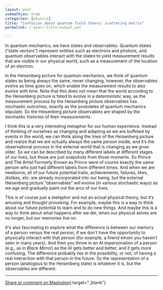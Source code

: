 ```yaml
---
layout: post
usemathjax: true
categories: [physics]
title: "Confusion about quantum field theory: scattering matrix"
permalink: /:year/:title:output_ext

---
```


In quantum mechanics, we have states and observables. Quantum states (“state vectors”) represent entities such as electrons and photons, and quantum observables interact with the states to yield measurement results that are visible in our physical world, such as a measurement of the location of an electron. 

In the Heisenberg picture for quantum mechanics, we think of quantum states as being always the same, never changing; however, the observables evolve as time goes on, which enable the measurement results to also evolve with time. Note that this does not mean that the world according to the Heisenberg picture is fated to evolve in a deterministic way, as the measurement process by the Heisenberg picture observables has stochastic outcomes, exactly as the postulates of quantum mechanics stipulate. So the Heisenberg picture observables are shaped by the stochastic histories of their measurements.

I think this is a very interesting metaphor for our human experience. Instead of thinking of ourselves as changing and adapting as we are buffeted by events in the world, we can think along the lines of the Heisenberg picture and realize that we are actually always the same person inside, and it’s the observational process in the external world that is changing as we grow older. So we can be described by many different labels at different stages of our lives, but those are just snapshots from those moments. So Prince and The Artist Formerly Known as Prince were of course exactly the same person who just had different labels from different times. And when we are newborns, all of our future potential traits, achievements, failures, likes, dislikes, etc. are already incorporated into our being, but the external Heisenberg picture “observables” will evolve (in various stochastic ways) as we age and gradually paint out the arcs of our lives.

This is of course just a metaphor and not an actual physical theory, but it’s amusing and thought provoking. For example, maybe this is a way to think about our future potential to learn and to do new things. And maybe this is a way to think about what happens after we die, when our physical selves are no longer, but our memories live on.

It's also fascinating to explore what the difference is between our memory of a person versus the real person, if we don't have the opportunity to physically interact with that person (for example, a friend whom you haven't seen in many years). And then you throw in an AI impersonation of a person (e.g., as in *Black Mirror*) as the AI gets better and better, and it gets more confusing. The difference probably lies in the possibility, or not, of having a real interaction with that person in the future. So the representation of a person (analogous to the Heisenberg state) is whatever it is, but the observables are different.

---

[Share or comment on Mastodon](https://hachyderm.io/@Sunfishstanford/110922865624784264){:target="_blank"}


